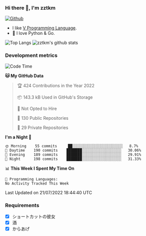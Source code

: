 ### Hi there 👋, I'm zztkm


[![Github](https://img.shields.io/github/followers/zztkm?label=Follow&style=social)](https://github.com/zztkm)

- I like [V Programming Language](https://github.com/vlang/v).
- 🌱 I love Python & Go.


![Top Langs](https://github-readme-stats.vercel.app/api/top-langs/?username=zztkm&hide=html)
![zztkm's github stats](https://github-readme-stats.vercel.app/api?username=zztkm&show_icons=true&count_private=true&line_height=40)


<!--
**zztkm/zztkm** is a ✨ _special_ ✨ repository because its `README.md` (this file) appears on your GitHub profile.

Here are some ideas to get you started:

- 🔭 I’m currently working on ...
- 🌱 I’m currently learning ...
- 👯 I’m looking to collaborate on ...
- 🤔 I’m looking for help with ...
- 💬 Ask me about ...
- 📫 How to reach me: ...
- 😄 Pronouns: ...
- ⚡ Fun fact: ...
-->

### Development metrics

<!--START_SECTION:waka-->
![Code Time](http://img.shields.io/badge/Code%20Time-0%20secs-blue)

**🐱 My GitHub Data** 

> 🏆 424 Contributions in the Year 2022
 > 
> 📦 143.3 kB Used in GitHub's Storage 
 > 
> 🚫 Not Opted to Hire
 > 
> 📜 130 Public Repositories 
 > 
> 🔑 29 Private Repositories  
 > 
**I'm a Night 🦉** 

```text
🌞 Morning    55 commits     ██░░░░░░░░░░░░░░░░░░░░░░░   8.7% 
🌆 Daytime    190 commits    ███████░░░░░░░░░░░░░░░░░░   30.06% 
🌃 Evening    189 commits    ███████░░░░░░░░░░░░░░░░░░   29.91% 
🌙 Night      198 commits    ███████░░░░░░░░░░░░░░░░░░   31.33%

```


📊 **This Week I Spent My Time On** 

```text
💬 Programming Languages: 
No Activity Tracked This Week

```


 Last Updated on 21/07/2022 18:44:40 UTC
<!--END_SECTION:waka-->

### Requirements

- [X] ショートカットの彼女
- [x] 酒
- [x] からあげ
